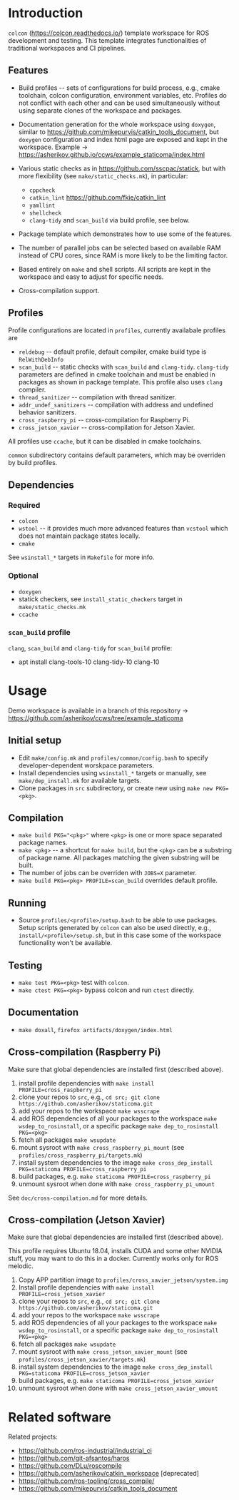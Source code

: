 Introduction
============

`colcon` (https://colcon.readthedocs.io/) template workspace for ROS
development and testing. This template integrates functionalities of
traditional workspaces and CI pipelines.


Features
--------

- Build profiles -- sets of configurations for build process, e.g., cmake
  toolchain, colcon configuration, environment variables, etc. Profiles do not
  conflict with each other and can be used simultaneously without using
  separate clones of the workspace and packages.

- Documentation generation for the whole workspace using `doxygen`, similar to
  https://github.com/mikepurvis/catkin_tools_document, but `doxygen`
  configuration and index html page are exposed and kept in the workspace.
  Example -> https://asherikov.github.io/ccws/example_staticoma/index.html

- Various static checks as in https://github.com/sscpac/statick, but with more
  flexibility (see `make/static_checks.mk`), in particular:
    - `cppcheck`
    - `catkin_lint` https://github.com/fkie/catkin_lint
    - `yamllint`
    - `shellcheck`
    - `clang-tidy` and `scan_build` via build profile, see below.

- Package template which demonstrates how to use some of the features.

- The number of parallel jobs can be selected based on available RAM instead of
  CPU cores, since RAM is more likely to be the limiting factor.

- Based entirely on `make` and shell scripts. All scripts are kept in the
  workspace and easy to adjust for specific needs.

- Cross-compilation support.


Profiles
--------

Profile configurations are located in `profiles`, currently availabale profiles are
- `reldebug` -- default profile, default compiler, cmake build type is
  `RelWithDebInfo`
- `scan_build` -- static checks with `scan_build` and `clang-tidy`.
  `clang-tidy` parameters are defined in cmake toolchain and must be enabled in
  packages as shown in package template. This profile also uses `clang` compiler.
- `thread_sanitizer` -- compilation with thread sanitizer.
- `addr_undef_sanitizers` -- compilation with address and undefined behavior
  sanitizers.
- `cross_raspberry_pi` -- cross-compilation for Raspberry Pi.
- `cross_jetson_xavier` -- cross-compilation for Jetson Xavier.

All profiles use `ccache`, but it can be disabled in cmake toolchains.

`common` subdirectory contains default parameters, which may be overriden by
build profiles.


Dependencies
------------

### Required
- `colcon`
- `wstool` -- it provides much more advanced features than `vcstool` which does
  not maintain package states locally.
- `cmake`

See `wsinstall_*` targets in `Makefile` for more info.


### Optional
- `doxygen`
- statick checkers, see `install_static_checkers` target in `make/static_checks.mk`
- `ccache`


### `scan_build` profile

`clang`, `scan_build` and `clang-tidy` for `scan_build` profile:
- apt install clang-tools-10 clang-tidy-10 clang-10



Usage
=====

Demo workspace is available in a branch of this repository ->
https://github.com/asherikov/ccws/tree/example_staticoma


Initial setup
-------------

- Edit `make/config.mk` and `profiles/common/config.bash` to specify
  developer-dependent worskpace parameters.
- Install dependencies using `wsinstall_*` targets or manually, see
  `make/dep_install.mk` for available targets.
- Clone packages in `src` subdirectory, or create new using `make new PKG=<pkg>`.


Compilation
-----------

- `make build PKG="<pkg>"` where `<pkg>` is one or more space separated package names.
- `make <pkg>` -- a shortcut for `make build`, but the `<pkg>` can be a
  substring of package name. All packages matching the given substring will be built.
- The number of jobs can be overriden with `JOBS=X` parameter.
- `make build PKG=<pkg> PROFILE=scan_build` overrides default profile.


Running
-------

- Source `profiles/<profile>/setup.bash` to be able to use packages. Setup
  scripts generated by `colcon` can also be used directly, e.g.,
  `install/<profile>/setup.sh`, but in this case some of the workspace
  functionality won't be available.


Testing
-------
- `make test PKG=<pkg>` test with `colcon`.
- `make ctest PKG=<pkg>` bypass colcon and run `ctest` directly.


Documentation
-------------
- `make doxall`, `firefox artifacts/doxygen/index.html`


Cross-compilation (Raspberry Pi)
--------------------------------

Make sure that global dependencies are installed first (described above).

1. install profile dependencies with `make install PROFILE=cross_raspberry_pi`
2. clone your repos to `src`, e.g., `cd src; git clone https://github.com/asherikov/staticoma.git`
3. add your repos to the workspace `make wsscrape`
4. add ROS dependencies of all your packages to the workspace `make wsdep_to_rosinstall`,
   or a specific package `make dep_to_rosinstall PKG=<pkg>`
5. fetch all packages `make wsupdate`
6. mount sysroot with `make cross_raspberry_pi_mount` (see `profiles/cross_raspberry_pi/targets.mk`)
7. install system dependencies to the image `make cross_dep_install PKG=staticoma PROFILE=cross_raspberry_pi`
8. build packages, e.g. `make staticoma PROFILE=cross_raspberry_pi`
9. unmount sysroot when done with `make cross_raspberry_pi_umount`

See `doc/cross-compilation.md` for more details.


Cross-compilation (Jetson Xavier)
---------------------------------
Make sure that global dependencies are installed first (described above).

This profile requires Ubuntu 18.04, installs CUDA and some other NVIDIA stuff,
you may want to do this in a docker. Currently works only for ROS melodic.

1. Copy APP partition image to `profiles/cross_xavier_jetson/system.img`
2. Install profile dependencies with `make install PROFILE=cross_jetson_xavier`
3. clone your repos to `src`, e.g., `cd src; git clone https://github.com/asherikov/staticoma.git`
4. add your repos to the workspace `make wsscrape`
5. add ROS dependencies of all your packages to the workspace `make wsdep_to_rosinstall`,
   or a specific package `make dep_to_rosinstall PKG=<pkg>`
6. fetch all packages `make wsupdate`
7. mount sysroot with `make cross_jetson_xavier_mount` (see `profiles/cross_jetson_xavier/targets.mk`)
8. install system dependencies to the image `make cross_dep_install PKG=staticoma PROFILE=cross_jetson_xavier`
9. build packages, e.g. `make staticoma PROFILE=cross_jetson_xavier`
10. unmount sysroot when done with `make cross_jetson_xavier_umount`



Related software
================

Related projects:
- https://github.com/ros-industrial/industrial_ci
- https://github.com/git-afsantos/haros
- https://github.com/DLu/roscompile
- https://github.com/asherikov/catkin_workspace [deprecated]
- https://github.com/ros-tooling/cross_compile/
- https://github.com/mikepurvis/catkin_tools_document
